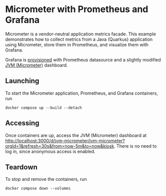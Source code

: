 # Micrometer with Prometheus and Grafana

Micrometer is a vendor-neutral application metrics facade. This example demonstrates how to collect metrics from a Java (Quarkus) application using Micrometer, store them in Prometheus, and visualize them with Grafana.

Grafana is [provisioned](https://grafana.com/tutorials/provision-dashboards-and-data-sources/) with Prometheus datasource and a slightly modified [JVM (Micrometer)](https://grafana.com/grafana/dashboards/4701-jvm-micrometer/) dashboard.

## Launching

To start the Micrometer application, Prometheus, and Grafana containers, run

```shell
docker compose up --build --detach
```

## Accessing

Once containers are up, access the JVM (Micrometer) dashboard at [http://localhost:3000/d/jvm-micrometer/jvm-micrometer?orgId=1&refresh=30s&from=now-5m&to=now&kiosk](http://localhost:3000/d/jvm-micrometer/jvm-micrometer?orgId=1&refresh=30s&from=now-5m&to=now&kiosk). There is no need to log in, since anonymous access is enabled.

## Teardown

To stop and remove the containers, run

```shell
docker compose down --volumes
```
